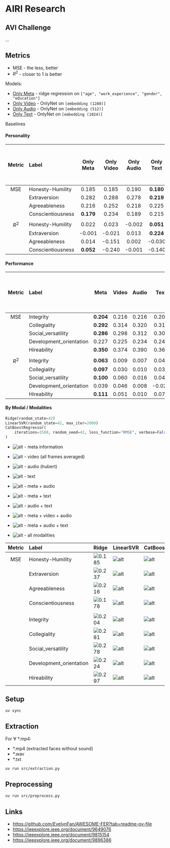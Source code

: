 # AIRI Research

## AVI Challenge

...

## Metrics

- MSE - the less, better
- $`R^2`$ - closer to 1 is better

Models:

- [Only Meta](./notebooks/dummy.ipynb) - ridge regression on `["age", "work_experience", "gender", "education"]`
- [Only Video](./src/train_video_personality.py) - OnlyNet on `[embedding (1280)]`
- [Only Audio](./src/train_audio_personality.py) - OnlyNet on `[embedding (512)]`
- [Only Text](./src/train_text_personality.py) - OnlyNet on `[embedding (1024)]`

Baselines

#### Personality

|  Metric   | Label             | Only Meta | Only Video | Only Audio | Only Text | Meta Text (early fusion) | Meta Text (late fusion) | Meta Video Audio Text (early fusion) | Meta Video Audio Text (late fusion) |
| :-------: | :---------------- | :-------: | :--------: | :--------: | :-------: | :----------------------: | :---------------------: | :----------------------------------: | :---------------------------------: |
|    MSE    | Honesty-Humility  |   0.185   |   0.185    |   0.190    | **0.180** |          0.187           |          0.201          |                0.185                 |                0.200                |
|           | Extraversion      |   0.282   |   0.288    |   0.278    | **0.219** |          0.228           |          0.242          |                0.230                 |                0.244                |
|           | Agreeableness     |   0.216   |   0.252    |   0.218    |   0.225   |        **0.213**         |          0.217          |                0.215                 |                0.224                |
|           | Conscientiousness | **0.179** |   0.234    |   0.189    |   0.215   |          0.215           |          0.224          |                0.211                 |                0.221                |
|           |                   |           |            |            |           |                          |                         |                                      |                                     |
| $` R^2 `$ | Honesty-Humility  |   0.022   |   0.023    |   -0.002   | **0.051** |          0.015           |         -0.063          |                0.023                 |               -0.057                |
|           | Extraversion      |  -0.001   |   -0.021   |   0.013    | **0.224** |          0.190           |          0.141          |                0.183                 |                0.133                |
|           | Agreeableness     |   0.014   |   -0.151   |   0.002    |  -0.030   |        **0.025**         |          0.009          |                0.016                 |               -0.022                |
|           | Conscientiousness | **0.052** |   -0.240   |   -0.001   |  -0.140   |          -0.140          |         -0.191          |                -0.119                |               -0.176                |

#### Performance

|  Metric   | Label                   |   Meta    | Video | Audio |  Text  | Meta Text (early fusion) | Meta Text (late fusion) | Meta Video Audio Text (early fusion) | Meta Video Audio Text (late fusion) |
| :-------: | :---------------------- | :-------: | :---: | :---: | :----: | :----------------------: | :---------------------: | :----------------------------------: | :---------------------------------: |
|    MSE    | Integrity               | **0.204** | 0.216 | 0.216 | 0.208  |          0.215           |          0.212          |                0.209                 |                0.211                |
|           | Collegiality            | **0.292** | 0.314 | 0.320 | 0.312  |          0.385           |          0.349          |                0.336                 |                0.324                |
|           | Social_versatility      | **0.286** | 0.298 | 0.312 | 0.303  |          0.317           |          0.330          |                0.296                 |                0.300                |
|           | Development_orientation |   0.227   | 0.225 | 0.234 | 0.242  |          0.268           |          0.243          |                0.225                 |              **0.223**              |
|           | Hireability             | **0.350** | 0.374 | 0.390 | 0.365  |          0.368           |          0.395          |                0.364                 |                0.363                |
|           |                         |           |       |       |        |                          |                         |                                      |                                     |
| $` R^2 `$ | Integrity               | **0.063** | 0.009 | 0.007 | 0.044  |          0.014           |          0.029          |                0.041                 |                0.031                |
|           | Collegiality            | **0.097** | 0.030 | 0.010 | 0.035  |          -0.189          |         -0.077          |                -0.037                |                0.000                |
|           | Social_versatility      | **0.100** | 0.060 | 0.016 | 0.044  |          0.002           |         -0.039          |                0.067                 |                0.580                |
|           | Development_orientation |   0.039   | 0.046 | 0.008 | -0.026 |          -0.138          |         -0.030          |                0.045                 |              **0.054**              |
|           | Hireability             | **0.111** | 0.051 | 0.010 | 0.073  |          0.065           |         -0.002          |                0.077                 |                0.079                |

#### By Modal / Modalities

```python
Ridge(random_state=42)
LinearSVR(random_state=42, max_iter=2000)
CatBoostRegressor(
    iterations=1500, random_seed=42, loss_function="RMSE", verbose=False
)
```

- ![alt](https://img.shields.io/badge/0.000-black?style=for-the-badge) - meta information
- ![alt](https://img.shields.io/badge/0.000-red?style=for-the-badge) - video (all frames averaged)
- ![alt](https://img.shields.io/badge/0.000-green?style=for-the-badge) - audio (hubert)
- ![alt](https://img.shields.io/badge/0.000-blue?style=for-the-badge) - text

- ![alt](https://img.shields.io/badge/0.000-darkgreen?style=for-the-badge) - meta + audio
- ![alt](https://img.shields.io/badge/0.000-darkblue?style=for-the-badge) - meta + text
- ![alt](https://img.shields.io/badge/0.000-008080?style=for-the-badge) - audio + text

- ![alt](https://img.shields.io/badge/0.000-555B00?style=for-the-badge) - meta + video + audio
- ![alt](https://img.shields.io/badge/0.000-196663?style=for-the-badge) - meta + audio + text

- ![alt](https://img.shields.io/badge/0.000-white?style=for-the-badge) - all modalities

| Metric | Label                   | Ridge                                                                      | LinearSVR                                                                | CatBoostRegressor                                                        | MLP                                                                     |
| :----: | :---------------------- | :------------------------------------------------------------------------- | :----------------------------------------------------------------------- | :----------------------------------------------------------------------- | :---------------------------------------------------------------------- |
|  MSE   | Honesty-Humility        | ![0.185](https://img.shields.io/badge/0.185-black?style=for-the-badge)     | ![alt](https://img.shields.io/badge/0.187-black?style=for-the-badge)     | ![alt](https://img.shields.io/badge/0.191-555B00?style=for-the-badge)    | ![alt](https://img.shields.io/badge/0.180-blue?style=for-the-badge)     |
|        | Extraversion            | ![0.237](https://img.shields.io/badge/0.237-green?style=for-the-badge)     | ![alt](https://img.shields.io/badge/0.228-green?style=for-the-badge)     | ![alt](https://img.shields.io/badge/0.227-008080?style=for-the-badge)    | ![alt](https://img.shields.io/badge/0.219-blue?style=for-the-badge)     |
|        | Agreeableness           | ![0.216](https://img.shields.io/badge/0.216-black?style=for-the-badge)     | ![alt](https://img.shields.io/badge/0.215-black?style=for-the-badge)     | ![alt](https://img.shields.io/badge/0.206-darkblue?style=for-the-badge)  | ![alt](https://img.shields.io/badge/0.213-darkblue?style=for-the-badge) |
|        | Conscientiousness       | ![0.178](https://img.shields.io/badge/0.178-black?style=for-the-badge)     | ![alt](https://img.shields.io/badge/0.176-black?style=for-the-badge)     | ![alt](https://img.shields.io/badge/0.177-196663?style=for-the-badge)    | ![alt](https://img.shields.io/badge/0.-black?style=for-the-badge)       |
|        |                         |                                                                            |                                                                          |                                                                          |                                                                         |
|        | Integrity               | ![0.204](https://img.shields.io/badge/0.204-black?style=for-the-badge)     | ![alt](https://img.shields.io/badge/0.209-black?style=for-the-badge)     | ![alt](https://img.shields.io/badge/0.198-darkgreen?style=for-the-badge) | ![alt](https://img.shields.io/badge/0.-black?style=for-the-badge)       |
|        | Collegiality            | ![0.281](https://img.shields.io/badge/0.281-darkgreen?style=for-the-badge) | ![alt](https://img.shields.io/badge/0.292-black?style=for-the-badge)     | ![alt](https://img.shields.io/badge/0.278-darkgreen?style=for-the-badge) | ![alt](https://img.shields.io/badge/0.-black?style=for-the-badge)       |
|        | Social_versatility      | ![0.278](https://img.shields.io/badge/0.278-darkgreen?style=for-the-badge) | ![alt](https://img.shields.io/badge/0.291-black?style=for-the-badge)     | ![alt](https://img.shields.io/badge/0.281-196663?style=for-the-badge)    | ![alt](https://img.shields.io/badge/0.-black?style=for-the-badge)       |
|        | Development_orientation | ![0.224](https://img.shields.io/badge/0.224-green?style=for-the-badge)     | ![alt](https://img.shields.io/badge/0.216-black?style=for-the-badge)     | ![alt](https://img.shields.io/badge/0.223-green?style=for-the-badge)     | ![alt](https://img.shields.io/badge/0.223-white?style=for-the-badge)    |
|        | Hireability             | ![0.297](https://img.shields.io/badge/0.297-darkgreen?style=for-the-badge) | ![alt](https://img.shields.io/badge/0.319-darkgreen?style=for-the-badge) | ![alt](https://img.shields.io/badge/0.314-196663?style=for-the-badge)    | ![alt](https://img.shields.io/badge/0.-black?style=for-the-badge)       |

<!-- |           |                   |                                                                      |           |                   |     |
| $` R^2 `$ | Honesty-Humility  | ![alt](https://img.shields.io/badge/%20-0.185-black?style=for-the-badge) |           |                   |     |
|           | Extraversion      |                                                                      |           |                   |     |
|           | Agreeableness     |                                                                      |           |                   |     |
|           | Conscientiousness |                                                                      |           |                   |     | -->

<!-- #### Personality

|  Metric   | Label             | Ridge | LinearSVR | CatBoostRegressor | MLP |
| :-------: | :---------------- | :---: | :-------: | :---------------: | :-: |
|    MSE    | Honesty-Humility  |       |           |                   |     |
|           | Extraversion      |       |           |                   |     |
|           | Agreeableness     |       |           |                   |     |
|           | Conscientiousness |       |           |                   |     |
|           |                   |       |           |                   |     |
| $` R^2 `$ | Honesty-Humility  |       |           |                   |     |
|           | Extraversion      |       |           |                   |     |
|           | Agreeableness     |       |           |                   |     |
|           | Conscientiousness |       |           |                   |     | -->

## Setup

```bash
uv sync
```

## Extraction

For $` \forall `$ \*.mp4:

- \*.mp4 (extracted faces without sound)
- \*.wav
- \*.txt

```bash
uv run src/extraction.py
```

## Preprocessing

```bash
uv run src/preprocess.py
```

## Links

- https://github.com/EvelynFan/AWESOME-FER?tab=readme-ov-file
- https://ieeexplore.ieee.org/document/9649076
- https://ieeexplore.ieee.org/document/9815154
- https://ieeexplore.ieee.org/document/9896386
